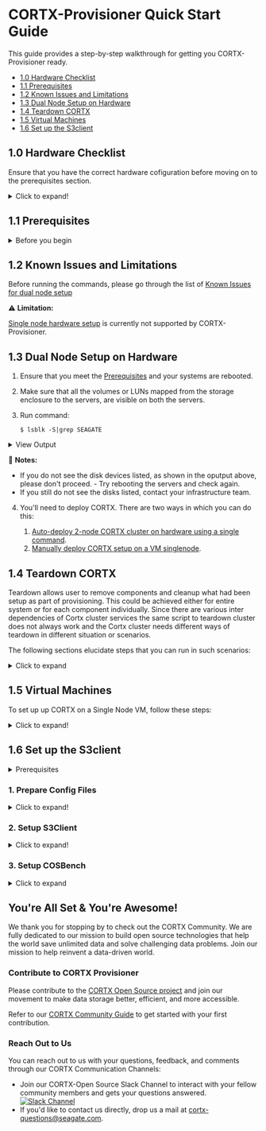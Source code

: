 # CORTX-Provisioner Quick Start Guide

This guide provides a step-by-step walkthrough for getting you CORTX-Provisioner ready.

- [1.0 Hardware Checklist](#10-Hardware-Checklist)
- [1.1 Prerequisites](#11-Prerequisites)
- [1.2 Known Issues and Limitations](#12-Known-Issues-and-Limitations)
- [1.3 Dual Node Setup on Hardware](#13-Dual-Node-Setup-on-Hardware)
- [1.4 Teardown CORTX](#14-Teardown-CORTX)
- [1.5 Virtual Machines](#15-Virtual-Machines)
- [1.6 Set up the S3client](#16-Set-up-the-S3client)


## 1.0 Hardware Checklist

Ensure that you have the correct hardware cofiguration before moving on to the prerequisites section.

<details>
  <summary>Click to expand!</summary>
  <p>
    
* [x] Ensure that you are on a Centos 7.7.1908 Operating System.                                                                                                                 

  :page_with_curl: **Notes:** 
  - Install the vanilla OS for Centos 7.7.1908 release. 
  - Ensure you have root credentials.                                      
                                
* [x] Network:                                                                                                
  
  - Single node CORTX setup: Not Applicable
  - Dual node CORTX setup: Ensure that uniform network interfaces are available on both the nodes. 
  
    **Example:** If there are eth0 and eth1 interfaces available on node1, they should be available and have the same names and properties on node2 (subnet, mtu, etc.)  

* [x] Hardware Configuration and Storage:                                                                             
  
  - You'll need a minimum of 2GB space under /opt/ directory or partition.
  - A minimum of two LUNs should be available from the storage controller or two raw disks locally available on the system (one for metadata and one for data.) 
  
* [x] Miscellaneous:
  
- Ensure that your hardware is connected to cortx-storage.colo.seagate.com.
- You'll need internet connectivity to download and install third-party open source softwares. 
- You'll have to open the following ports:                                                                                                
  - 80 haproxy
  - 443 haproxy
  - 8100 CSM        
  
* [x] Disable SE Linux.  

  Follow these steps to disable SE Linux:  
  
  1. Run `$ vi /etc/selinux/config`
  2. Configure SELINUX=disabled in the /etc/selinux/config file using `$ vi /etc/selinux/config` 
  3. Set SELINUX=disabled 
    
      ```shell
    
          # This file controls the state of SELinux on the system.
          # SELINUX= can take one of these three values:
          #     enforcing - SELinux security policy is enforced.
          #     permissive - SELinux prints warnings instead of enforcing.
          #     disabled - No SELinux policy is loaded.
          SELINUX=disabled
          # SELINUXTYPE= can take one of three two values:
          #     targeted - Targeted processes are protected,
          #     minimum - Modification of targeted policy. Only selected processes are protected.
          #     mls - Multi Level Security protection.
          SELINUXTYPE=targeted
      ```  
   4. Restart your node using: 
    
      `$ shutdown -r now`
    
   5. After rebooting your system, confirm that the getenforce command returns a `Disabled` status:
    
      `$ getenforce`
    
* [x] Provision your Controller: ensure that the storage controller attached to the servers is correctly configured with pools and volumes. 

  The Base Command to provision your controller is:
  
  	`./controller-cli.sh host -h '<controller host>' -u <username> -p '<password>'`
  
  	Where:
	- -h: hostname or IP address of controller
  	- -u: Username of the controller
  	- -p: Password for the Username 

   **Usage:** The code below shows the syntax for using the base command: 
    	
	 ```shell
	
	 ./controller-cli.sh host -h 'host.seagate.com' -u admin -p '!admin'
	 ```
	
	 or 
	
	 ```shell
	
	 ./controller-cli.sh host -h '192.168.1.1' -u admin -p '!admin'
	 ```

   **Basic Commands**
   
   1. For help, use:
   
      `./controller-cli.sh host -h 'host.seagate.com' -u admin -p '!admin' -h | --help`
	
   2. To view the details of the provisioning setup present on your storage enclosure, use:
   	      
      `./controller-cli.sh host -h 'host.seagate.com' -u admin -p '!admin' prov -s | --show-prov`
   
   **Controller provisioning**
   
     You can provision the cotroller in two ways:
      
    1. Standard Provisioning: to provision the controller on 'host.seagate.com' with a standard configuration of 2 linear pools with 8 volumes per pool, use:
       
       `./controller-cli.sh host -h 'host.seagate.com' -u admin -p '!admin' prov [-a | --all]`

    2. Custom Provisioning:
       
       1. To provision the controller on 'host.seagate.com' with adapt linear pool dg01, disks range in 0.0-41, and default 8 volumes, use:
       
       	  `./controller-cli.sh host -h 'host.seagate.com' -u admin -p '!admin' prov -t linear -l adapt -m dg01 -d 0.0-41`
       2. To provision the controller on 'host.seagate.com' with raid5 virtual *pool a*, disks range in 0.42-83, and default 8 volumes, use:
       
           `./controller-cli.sh host -h 'host.seagate.com' -u admin -p '!admin' prov -t virtual -l r6 -m a -d 0.42-83`
       3. To provision the controller on 'host.seagate.com' with raid5 virtual *pool b*, disks range in 0.0-9, and 6 volumes, use:
            
	    	`./controller-cli.sh host -h 'host.seagate.com' -u admin -p '!admin' prov -t virtual -l r5 -m b -d 0.0-9 -n 6`
	    
	     	:page_with_curl: **Notes:** 
	        	- -t,-l,-m,-d flags are necessary for custom controller provisioning.
	 		- Supported Custom Parameters:
	   			- Pool-types: linear and virtual
	   			- Levels: r1,r5,r6,r10,r50, and adapt
	   			- Pool-names for virtual pools: a and b 
	   			- Number of volumes: 1,2,3,4,5,6,7, and 8

   4. To eliminate existing standard or custom provisioning on 'host.seagate.com' controller, use:
   
      `./controller-cli.sh host -h 'host.seagate.com' -u admin -p '!admin' prov [-c | --cleanup]`
   
   5. To eliminate existing standard or custom provisioning on 'host.seagate.com' controller, and set up standard provisioning on it, use:
   
      `./controller-cli.sh host -h 'host.seagate.com' -u admin -p '!admin' prov [-c | --cleanup] [-a | --all]`
      
       :page_with_curl: **Note:** You can use the cleanup flag with custom provisioning.
    
    6. To view the details about available disks on storage enclosure, use:
    
       `./controller-cli.sh host -h 'host.seagate.com' -u admin -p '!admin' [-s|--show-disks]`
    7. Print storage enclosure serial number, firmware version, and license details present on controller 'host.seagate.com'
   
       `./controller-cli.sh host -h 'host.seagate.com' -u admin -p '!admin' --show-license` 
    
    </p>
    </details>

## 1.1 Prerequisites

<details>
 <summary>Before you begin</summary>
 <p>
  
  1. Verify and ensure that the IPMI is configured and BMC IPs are assigned on both nodes.
  2. Ensure that you've installed RHEL 7.7 OS and the kernel version is 3.10.0-1062.el7.x86_64. 
  3. Run command `lsb_release -a` to verify that the LSB Module is installed.
  4. Make sure that direct network connection is established between two server nodes for private data network.     
  5. For Provisioner to deploy successfully on RHEL servers, you'll need to either enable or disable the subscription manager with standard RHEL and RHEL HA licenses. You'll need to run the CORTX prerequisite script based on the enabled or disabled licenses on your systems. If you are on a CentOS RedHat system, you can directly run the prerequisite script. 
     1. You'll need to check whether licenses are enabled on both the servers. To do that, verifying if the subscription manager is enabled by using:

         ```shell
            $ subscription-manager list | grep Status: | awk '{ print $2 }' 
            && subscription-manager status | grep "Overall Status:" | awk '{ print $3 }'
         ```
          
        **Output**
          
          ```shell
          
            Subscribed  
            Current  
          ```     
          
        - If you get the above output message, then subscription manager is enabled on your system. 
        - If you do not get the above output message, subscription manager is disabled. 
          - Run the following prerequisite script to enable the subscription manager: 
          `$ curl https://raw.githubusercontent.com/Seagate/cortx-prvsnr/Cortx-v1.0.0_Beta/cli/src/cortx-prereqs.sh?token=APVYY2OPAHDGRLHXTBK5KIC7B3DYG -o cortx-prereqs.sh; chmod a+x cortx-prereqs.sh; ./cortx-prereqs.sh --disable-sub-mgr`   
      
     2. Verify if High Availability license is enabled on your system by using:   
      
          `$ subscription-manager repos --list | grep rhel-ha-for-rhel-7-server-rpms`
          
          **Output**
          
          `Repo ID:   rhel-ha-for-rhel-7-server-rpms`
     
        - If the High Availability repository is listed in the output message above, then the High Availability license is also enabled. 
        - If you do not see the High Availability repository listed in the output message, then the High Availability license is not enabled on your system. You can do any one of the following:
          1. Get the High Availability license enabled on both nodes by your Infrastructure team.  
          2. Deploy CORTX with subscription manager disabled on both nodes.   

     3. You can deploy CORTX with or without the subscription manager. Before you deploy CORTX, ensure that: 
        1. You've installed mellanox drivers on both nodes. To install mellanox, run the CORTX prerequisite script:
           
           `curl https://raw.githubusercontent.com/Seagate/cortx-prvsnr/main/cli/src/cortx-prereqs.sh?token=APVYY2KMSGG3FJBCA73EUZC7B3BYG | bash -s`   
         - Once the Mellanox Drivers are installed, your system will reboot. 
         - If Mellanox Drivers are installed on your system already, the system will not reboot. 
        2. Seagate internal repositories are set up manually from `/etc/yum.repos.d/`.
     
        Run the CORTX prerequisite script:
         
         1. To deploy CORTX with the subscription manager enabled, use:   
             1. Navigate to [GitHub](https://github.com/Seagate/cortx-prvsnr).
             2. Select the *DEV* or *BETA* branch. For the latest code, select the *release* branch. 
             3. Click cli and navigate to src.
             4. Click cortx-prereqs.sh and view the RAW file. 
             5. Copy the token link for your Prerequisite script.   
             
                `curl https://raw.githubusercontent.com/Seagate/cortx-prvsnr/main/cli/src/cortx-prereqs.sh?token=APVYY2KMSGG3FJBCA73EUZC7B3BYG | bash -s`   

         2. To deploy CORTX with the subscription manager enabled, use:
        
            `curl https://raw.githubusercontent.com/Seagate/cortx-prvsnr/Cortx-v1.0.0_Beta/cli/src/cortx-prereqs.sh?token=APVYY2OPAHDGRLHXTBK5KIC7B3DYG -o cortx-prereqs.sh; chmod a+x cortx-prereqs.sh; ./cortx-prereqs.sh --disable-sub-mgr`   
      
         :page_with_curl: **Notes:** 
         - You'll need to generate your own tokens for Dev, Release and Beta Builds.
         - To deploy the Beta build, replace `main` with `Cortx-v1.0.0_Beta` in the token url.     

 </p>
 </details>

## 1.2 Known Issues and Limitations

   Before running the commands, please go through the list of [Known Issues for dual node setup](https://github.com/Seagate/cortx-prvsnr/wiki/deploy-eos)

   :warning: **Limitation:** 
   
   [Single node hardware setup](https://github.com/Seagate/cortx-prvsnr/wiki/Single-node-setup) is currently not supported by CORTX-Provisioner. 
  

## 1.3 Dual Node Setup on Hardware

   1. Ensure that you meet the [Prerequisites](#11-Prerequisites) and your systems are rebooted.  
   2. Make sure that all the volumes or LUNs mapped from the storage enclosure to the servers, are visible on both the servers. 
   3. Run command: 
   
      `$ lsblk -S|grep SEAGATE`

<details>
 <summary>View Output</summary>
 <p>
    
 ```shell
    
    [root@sm10-r20 ~]# lsblk -S|grep SEAGATE
    sda  0:0:0:1    disk SEAGATE  5565             G265 sas
    sdb  0:0:0:2    disk SEAGATE  5565             G265 sas
    sdc  0:0:0:3    disk SEAGATE  5565             G265 sas
    sdd  0:0:0:4    disk SEAGATE  5565             G265 sas
    sde  0:0:0:5    disk SEAGATE  5565             G265 sas
    sdf  0:0:0:6    disk SEAGATE  5565             G265 sas
    sdg  0:0:0:7    disk SEAGATE  5565             G265 sas
    sdh  0:0:0:8    disk SEAGATE  5565             G265 sas
    sdi  0:0:1:1    disk SEAGATE  5565             G265 sas
    sdj  0:0:1:2    disk SEAGATE  5565             G265 sas
    sdk  0:0:1:3    disk SEAGATE  5565             G265 sas
    sdl  0:0:1:4    disk SEAGATE  5565             G265 sas
    sdm  0:0:1:5    disk SEAGATE  5565             G265 sas
    sdn  0:0:1:6    disk SEAGATE  5565             G265 sas
    sdo  0:0:1:7    disk SEAGATE  5565             G265 sas
    sdp  0:0:1:8    disk SEAGATE  5565             G265 sas
    [root@sm10-r20 ~]# 
  ```
    
</p>
</details>

   :page_with_curl: **Notes:** 
    
   - If you do not see the disk devices listed, as shown in the oputput above, please don't proceed. 
   	- Try rebooting the servers and check again. 
   - If you still do not see the disks listed, contact your infrastructure team. 
   
   4. You'll need to deploy CORTX. There are two ways in which you can do this:  
   		
	  1. [Auto-deploy 2-node CORTX cluster on hardware using a single command](https://github.com/Seagate/cortx-prvsnr/wiki/Deployment-on-HW_Auto-Deploy).   
	  2. [Manually deploy CORTX setup on a VM singlenode](https://github.com/Seagate/cortx-prvsnr/wiki/Cortx-setup-on-VM-singlenode). 
	  

## 1.4 Teardown CORTX  
  
Teardown allows user to remove components and cleanup what had been setup as part of provisioning. This could be achieved either for entire system or for each component individually. Since there are various inter dependencies of Cortx cluster services the same script to teardown cluster does not always work and the Cortx cluster needs different ways of teardown in different situation or scenarios.  

The following sections elucidate steps that you can run in such scenarios:   

<details>
	<summary>Click to expand</summary>
	<p>
		
#### 1. Teardown cluster when the cluster is unstable and destroy itself is hung:    

A cluster can be unhealthy if:
  - One or more than one services or pcs resources are listed with status as Stopped/Offline   
  - Cluster is in failed-over state.  
  - Cluster is partially teared down  
  - Cluster is teared down in wrong sequence  

In such scenarios the destroy may get stuck somewhere due to some unknown reason. If the destroy is stuck at some point for more that 30 minutes, check what service the salt-minion is running. To do so, keep the destroy running on one session and open another ssh session for the same host (primary) and keep checking the running processes:   

1. Run `$ ps -e f`  - This will list the processes in hierarchical manner 

   Here's a snippet of the ps output:   

  	```shell
  
  		206342 ?        Sl     0:00 /usr/bin/python3.6 -s /usr/bin/salt-minion
  		206465 ?        S      0:00  \_ bash /opt/seagate/cortx/hare/libexec/prov-ha-reset None
  		206510 ?        S      0:00      \_ /usr/bin/python2 -Es /usr/sbin/pcs resource delete c2
  		206516 ?        S      0:00          \_ /usr/sbin/crm_resource --wait
  	```

2. Destroy will run salt commands to teardown the components one after another. Like in above output the salt minion has invoked process 206510 to delete resource c2 ( pcs resource delete c2) which further has invoked process 206516 (crm_resource —wait).

3. To check if it’s proceeding or struck at  process 206516 keep running `ps -e f` command every 2-3 minutes, if it’s proceeding it will list the different  process under salt-minion. If it’s still shows the same command for more than 10-15 minutes it can be assumed that the command is stuck for deleting resource C2. In such scenario, to make destroy proceed ahead kill the stuck process (the last pid in the hierarchy)   
  
  	`$ kill -9 206516`  - this will proceed with destroy.  

4. If it doesn’t, check the processes on second node and follow the same steps mentioned above. Repeat the same process if the destroy is stuck tearing down a next component.
5. Once destroy completes successfully, you'll need to reboot the nodes. 

#### 2. Wipe out everything including provisioner packages:
    
🛑 **Caution:** This will wipe out everything including salt and provisioner packages.

1. To wipe out everything at once, run:

   `$ sh /opt/seagate/cortx/provisioner/cli/destroy`    
  
   :page_with_curl: **NOTE:** You may get some failures, ignore them.  
 
2. Remove Provisioner, salt and cleanup /opt/seagate directory:  
  
    `$ sh /opt/seagate/cortx/provisioner/cli/destroy --remove-prvsnr`  
  
3. Check and confirm if required rpms are removed on both nodes:  
      
   `$ rpm -qa | grep -E "cortx|salt"`  
      
   If any rpms are still there, remove them manually from both nodes:  
   
    ```shell 
     
      	  $ for pkg in `rpm -qa | grep -E "cortx|salt"`; do yum remove -y $pkg; done 
      	  $ rm -rf /etc/salt* && rm -rf /opt/seagate && rm -rf /root/.ssh/*   
     ```  

#### 3. Teardown only Cortx components all at once:
:page_with_curl: **Note:** This will remove all the Cortx components, excluding Provisioner. We've listed the components that will be removed:   

*   CSM  
*   SSPL  
*   HA(corosync pacemaker)  
*   Hare  
*   S3server  
*   Motr  
*   Lustre  
*   Rabbitmq  
*   Kibana  
*   Elasticsearch  
*   Statsd  
*   Openldap  
*   To remove configuration for other system components (cleanup storage partitions, etc), run the command: 
	
	`$ sh /opt/seagate/cortx/provisioner/cli/destroy`  

#### 4. Teardown only specific group components  

   `destroy` now supports tearing down specific group states. Provisioner has grouped up following components states:   

   - iopath-states: lustre, motr, s3server, and hare
   - ha-states: corosync-pacemaker and iostack-ha
   - ctrlpath-states: sspl and csm  

1. To teardown only cortx proprietary components i.e. motr, s3server, hare, sspl & csm, execute:

   `$ sh /opt/seagate/cortx/provisioner/cli/destroy --ctrlpath-states --ha-states --iopath-states`  

2. To teardown a specific group state, run: 

  :warning: **Caution:** It is recommended that you run this command only if you understand the interdependecies between group-states.
  
   1. To teardown only ctrlpath states (sspl, csm) run:  
  
       `$ sh /opt/seagate/cortx/provisioner/cli/destroy --ctrlpath-states`  
     
   2. To teardown only ha states (corosync-pacemaker, iostack-ha) run:  
  
     	`$ sh /opt/seagate/cortx/provisioner/cli/destroy --ha-states`   
     
   3. To teardown only iopath states (lustre, motr, s3server, hare) run: 
  
      	`$ sh /opt/seagate/cortx/provisioner/cli/destroy --iopath-states`  
      
       :page_with_curl: **NOTE:** iopath states has dependency with ha-states, so use it cautiously, like following: 
     
      `$ sh /opt/seagate/cortx/provisioner/cli/destroy --iopath-states --ha-states`  
  
  
#### 5. Reinstall CORTX proprietary components with a different build   

   - The Following steps will re-install proprietary CORTX components like motr, s3server, hare, sspl & csm and;  
   - Keep the provisioner & third party components like haproxy, openldap, etc. as is.  
  
     :page_with_curl: **Notes:** 
  
      - Due to interdependency of the Cortx components, it's advised to do it only if you have the knowledge of component dependencies.  
      - If the new build has provisioner changes that are required for some component then this is not recommended.  

  1. To teardown only Cortx proprietary components i.e. motr, s3server, hare, sspl & csm, execute:
  
     `$ sh /opt/seagate/cortx/provisioner/cli/destroy --ctrlpath-states --ha-states --iopath-states`  
     
      1. To cleanup the failed services, run
       
       	  `$ systemctl reset-failed`  
  
      2. To update new target_build in release.sls. if you want to install cortx compononts from some other build.  

    	 ```shell
    
    	      $ cat /opt/seagate/cortx/provisioner/pillar/components/release.sls | grep target_build
              target_build: http://cortx-storage.colo.seagate.com/releases/cortx/github/release/prod/  
         ```  

  2. Ensure all prerequisites services are up and running:  
  
    	`$ for service in firewalld slapd haproxy kibana elasticsearch statsd rabbitmq-server; do echo "$service"; salt '*' service.start $service; done`  
    
     :page_with_curl: **Note:** If any service is not started (reported False in above command), troubleshoot why it is failing to start. Fix it and then move to the next step.  
  
  3. Re-deploy CORTX proprietary components with the target build updated in release.sls file in previous step:
  
    	`$ /opt/seagate/cortx/provisioner/cli/deploy --iopath-states --ha-states --ctrlpath-states`    

  4. Check if the cluster has started: 
    
    	`$ pcs cluster status`  

  5. Check if all the services in cluster are running: 
    
    	`$ pcs status` - the pcs status should show all the services started and cluster online.

  6. Check if all required services are up and running:  
  
     `$ for service in firewalld slapd haproxy s3authserver lnet kibana elasticsearch statsd rabbitmq-server csm_web csm_agent sspl-ll pcsd ; do echo "$service"; salt '*' service.status $service; done`  

#### 6. For Advanced users - to teardown the installed CORTX components individually using salt commands: 

   :page_with_curl: **Note:** Removing individual components one by one will break the Cortx cluster run only if you know what you are doing.
   
   Execute the following command(s) to tear down the cortx components one by one:

  1. Remove Management stack  
  
     ```
     
       $ salt '*' state.apply components.csm.teardown
       $ salt '*' state.apply components.sspl.teardown
     ```

  2. Remove Data stack  
     
     ```
       $ salt '*' state.apply components.ha.iostack-ha.teardown
       $ salt '*' state.apply components.hare.teardown
       $ salt '*' state.apply components.s3server.teardown
       $ salt '*' state.apply components.motr.teardown
     ```
     
  3. Remove pre-reqs  
  
     ```
       $ salt '*' state.apply components.ha.haproxy.teardown
       $ salt '*' state.apply components.ha.corosync-pacemaker.teardown
       $ salt '*' state.apply components.misc_pkgs.openldap.teardown
       $ salt '*' state.apply components.misc_pkgs.statsd.teardown
       $ salt '*' state.apply components.misc_pkgs.rabbitmq.teardown
       $ salt '*' state.apply components.misc_pkgs.nodejs.teardown
       $ salt '*' state.apply components.misc_pkgs.kibana.teardown
       $ salt '*' state.apply components.misc_pkgs.elasticsearch.teardown
       $ salt '*' state.apply components.misc_pkgs.ssl_certs.teardown
     ```
     
     </p>
     </details>
  
## 1.5 Virtual Machines
  
   To set up up CORTX on a Single Node VM, follow these steps:
   
   <details>
	<summary>Click to expand!</summary>
	<p>
		
   1. Install Provisioner CLI rpm (cortx-prvsnr-cli) from from the CORTX release repo:   
       
       `$ yum install -y http://cortx-storage.colo.seagate.com/releases/cortx/integration/centos-7.7.1908/last_successful/$(curl -s http://cortx-storage.colo.seagate.com/releases/cortx/integration/centos-7.7.1908/last_successful/|grep eos-prvsnr-cli-1.0.0| sed 's/<\/*[^>]*>//g'|cut -d' ' -f1)`  
       
   2. Modify contents of file on primary node as suggested below:
   
      `/root/.ssh/config` 

    	```
           Host srvnode-1 <node-1 hostname> <node-1 fqdn>
           HostName <node-1 hostname or mgmt IP>
           User root
           UserKnownHostsFile /dev/null
           StrictHostKeyChecking no
           IdentityFile /root/.ssh/id_rsa_prvsnr
           IdentitiesOnly yes
        ```
    
   3. Execute setup-provisioner script: 
   
      `$ sh /opt/seagate/cortx/provisioner/cli/setup-provisioner -S`  

      :page_with_curl: **Note:** Check `--help` option in setup-provisioner for detailed usage information.
      
   4. Confirm whether the setup-provisioner has established the master-minion communication successfully:     
      
       ```
         $ salt srvnode-1 test.ping  
         srvnode-1:  
         True  
       ```
      
      It should return True for srvnode-1 as shown above. 
      
   5. Install multipath and configure if you are provisioning Hardware:
    
      `$ salt "srvnode-1" state.apply components.system.storage.multipath`  

      **Checklist**  
    
      * [x]  Ensure that you've created volumes on storage and these volumes are available for multipath config.
      * [x]  Verify that the SAS cabling is functional.
  
  6. Prepare the CORTX deployment configuration file: cluster.sls
    
      ```
    	  WIP:  
          1. Auto-update hostname in /opt/seagate/cortx/provisioner/pillar/components/cluster.sls 
          2. Auto-update section ['cluster']['storage_enclosure'] once inband is setup between server and storage.
          3. Freeze section ['cluster']['srvnode-1']['network'] to use mgmt0 and data0 established using kickstart
       ```
      **Example:** hostname of server node, network interface for management, and data channels, storage enclosure details, etc.  
    
       1. Check network interfaces:
          
	  1. To get interfaces:
	 
             `$ ip a`  
	     
	  2. To get route or gateway info:
	  
	     `$ ip r`  
	     
	    	**Output:** 
		
		 ```shell
		 
		   [root@eos-democ-197 /]# ip r
                   default via 10.230.160.1 dev eth0 proto dhcp metric 100 
                   10.230.160.0/21 dev eth0 proto kernel scope link src 10.230.161.141 metric 100 
                   192.168.0.0/24 dev eth1 proto kernel scope link src 192.168.0.194 metric 101
		   ```
	    :page_with_curl: **Notes:**
	    - Identify the network interfaces to be used for mgmt and data channels.
	    - If *data0* and *mgmt0* interfaces are not available on the system, any other interface name can also be provided.
	    	- **Example:** *eth0* for *mgmt0* and *eth1* for *data0*.  
	  
	  3. Update network interfaces, netmask and gateway under section  
	
  
         ```shell
	 
          network:
            mgmt_nw:                  # Management network interfaces
              iface:
                - eno1
                - eno2
              ipaddr: 
              netmask: 
            data_nw:                  # Data network interfaces
              iface: 
                - enp175s0f0
                - enp175s0f0
              ipaddr: 172.19.10.101
              netmask: 255.255.255.0
            gateway_ip: 10.230.160.1              # Gateway IP of network
          ```  
   
   	   4. If you find bond0 already configured, just update the interfaces as below:
	    
          ```
          network:
            mgmt_nw:                  # Management network interfaces
              iface:
                - eno1
              ipaddr: 
              netmask: 
            data_nw:                  # Data network interfaces
              iface: 
                - bond0
              ipaddr:
              netmask: 255.255.255.0
            gateway_ip: 10.230.160.1              # Gateway IP of network
          ```  

    	5. Update *cluster.sls* to provide above details:
	
			`$ vi /opt/seagate/cortx/provisioner/pillar/components/cluster.sls`
	    
	    	:page_with_curl: **Note:** The reference template for single node can be seen at: 											
		
			`/opt/seagate/cortx/provisioner/pillar/components/samples/singlenode.cluster.sls`

			A sample *cluster.sls* for single node CORTX deployment might look like this: 
			
			```shell
     
        		cluster:
          		type: single                           # single/ees/ecs
          		node_list: - srvnode-1
          		srvnode-1:
            		hostname: srvnode-1
            		is_primary: true
            		network:
              		mgmt_nw:                  # Management network interfaces
                		iface:	- eth0
                		ipaddr: 
                		netmask: 255.255.255.0
              		data_nw:                  # Data network interfaces
                		iface: - eth1
                		ipaddr: 
                		netmask: 255.255.255.0
              		floating_ip:
              		gateway_ip:               # Gateway IP of network
            		storage:
              		metadata_device:                # Device for /var/mero and possibly SWAP - /dev/sdb
              		data_devices:                   # Data device/LUN from storage enclosure - /dev/sdc
          		storage_enclosure:
            		id: storage_node_1            # equivalent to fqdn for server node
            		type: RBOD                    # Type of enclosure. E.g. RBOD
            		controller:
              		type: gallium               # Type of controller on storage node. E.g. gallium/indium/sati
              		primary_mc:
                		ip: 127.0.0.1
                		port: 80
              		secondary_mc:
                		ip: 127.0.0.1
                		port: 80
              		user: user
              		password: 'passwd'
 		    ```
	
 			:page_with_curl: **NoteS**: 
			- Values above should be based on target primary or secondary node and leave any other values intact.
			- Failing to provide these details correctly  may result in cluster deployment failure.  

7.  Provide target build for cortx components:

    1. By defualt the target build is last_successful, it is mentioned in the release.sls file as shown below:  
    
    	```shell
    
    		$ cat /opt/seagate/cortx/provisioner/pillar/components/release.sls  
    		cortx_release:
          		target_build: integration/centos-7.7.1908/last_successful  
    	 ```  
    
    2. If you want to change the target build, update this file to provide the build of your choice against *target_build* field in this file  
    
    	```
    	WIP:
      	Release parameter would be accepted as CLI argument for setup-provisioner script as:
      	sh /opt/seagate/cortx/provisioner/cli/setup-provisioner -S --release <build_number>
    	```
	
8.  Setup network bonding:

    :page_with_curl: **Notes**: Currently we lack the confidence for management interface bonding and do not recommend that although the step has been mentioned below:  
    
       1. Setup network and bond data network
	
	   		`$ salt "*" state.apply components.system.network`
		
       2.  Setup network and bond management network. It's crucial to provide correct gateway value in *cluster.sls* for management network to come-up post bonding.
      		
			`$ salt "*" state.apply components.system.network.management`
		
       3. Deploy the single node cluster using `deploy` command:
       
			`$ sh /opt/seagate/cortx/provisioner/cli/deploy -S`  
   
   </p>
   </details>	
  
## 1.6 Set up the S3client   

<details>
	<summary>Prerequisites</summary>
	<p>

Before proceeding with Server setup ensure you have:  
- [Vagrant Setup](https://github.com/Seagate/cortx-prvsnr/wiki/Vagrant-Setup)
- [SaltStack Setup](https://github.com/Seagate/cortx-prvsnr/wiki/SaltStack-Setup)

</p>
</details>

### 1. Prepare Config Files

<details>
	<summary>Click to expand!</summary>
	<p>

1. S3Client provisioning refers to the required data in _pillar/components/s3client.sls_.

	```shell

		s3client:
  		  s3server:
    		    fqdn: srvnode-1
    		    ip: 127.0.0.1        # Optional if FQDN is under DNS
  		access_key: 2lB1wnQKSw2gehG68SzHwA
  		secret_key: Z/xFyapiUnfUBGAXsK+DdJbrQEEyyTie5+uOylO0
  		region: US
  		output: text      # json/text/table
  		s3endpoint: s3.seagate.com
	```  
		
	**Or**

- Run script to set the s3client config:

	```python
	
	$ cd /opt/seagate/cortx/provisioner  
	$ python3 ./utils/configure-eos.py --show-s3client-file-format
	$ python3 ./utils/configure-eos.py --s3client-file <yaml_file_generated_based_on_output_above>
	```
2. Set target release version to be installed:

	`$ cat <prvsnr source>/pillar/components/release.sls`
	
	**Output**
	
	```
	
	   release:
	       target_build: last_successful
	```
	     
**OR**  

- Run script to set the release tag:  

	`$ python <prvsnr source>/utils/configure-eos.py --release ees1.0.0-PI.1-sprint2`  
	
</p>
</details>

### 2. Setup S3Client

<details>
	<summary>Click to expand!</summary>
	<p>
		
   1. Execute Salt formula to setup: `$ salt-call state.apply components.s3clients`  

      - This implicitly installs:  
      	- S3IAMCLI
	- S3Cmd
	- AWSCLI
   2. To uninstall salt formula setup: `$ salt-call --local state.apply components.s3clients.teardown`

#### Independent Setup

###### 1. S3Cmd

1. To setup S3Cmd: 

	`$ salt-call --local state.apply components.s3client.s3cmd`
	
2. To teardown:  

	`$ salt-call --local state.apply components.s3client.s3cmd.teardown`

###### 2. AWSCli

1. To setup AWSCli: 

	`$ salt-call --local state.apply components.s3client.awscli`
	
2. To teardown:  

	`$ salt-call --local state.apply components.s3client.awscli.teardown`
	
</p>
</details>

### 3. Setup COSBench

<details>
	<summary>Click to expand</summary>
	<p>
		
1. To setup COSBench: `$ salt-call --local state.apply components.performance_testing.cosbench`
2. To teardown: `$ salt-call --local state.apply components.performance_testing.cosbench.teardown`

</p>
</details>

## You're All Set & You're Awesome!

We thank you for stopping by to check out the CORTX Community. We are fully dedicated to our mission to build open source technologies that help the world save unlimited data and solve challenging data problems. Join our mission to help reinvent a data-driven world. 

### Contribute to CORTX Provisioner

Please contribute to the [CORTX Open Source project](https://github.com/Seagate/cortx/blob/main/doc/SuggestedContributions.md) and join our movement to make data storage better, efficient, and more accessible.

Refer to our [CORTX Community Guide](https://github.com/Seagate/cortx/blob/main/doc/CORTXContributionGuide.md) to get started with your first contribution.

### Reach Out to Us

You can reach out to us with your questions, feedback, and comments through our CORTX Communication Channels:

- Join our CORTX-Open Source Slack Channel to interact with your fellow community members and gets your questions answered. [![Slack Channel](https://img.shields.io/badge/chat-on%20Slack-blue)](https://join.slack.com/t/cortxcommunity/shared_invite/zt-femhm3zm-yiCs5V9NBxh89a_709FFXQ?)
- If you'd like to contact us directly, drop us a mail at cortx-questions@seagate.com.

